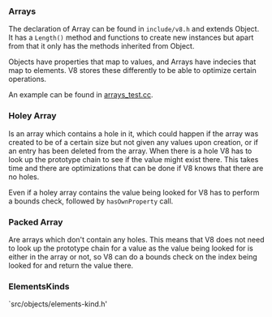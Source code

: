 ### Arrays
The declaration of Array can be found in `include/v8.h` and extends Object. It
has a `Length()` method and functions to create new instances but apart
from that it only has the methods inherited from Object.

Objects have properties that map to values, and Arrays have indecies that map
to elements. V8 stores these differently to be able to optimize certain operations.

An example can be found in [arrays_test.cc](../test/arrays_test.cc).

### Holey Array
Is an array which contains a hole in it, which could happen if the array was
created to be of a certain size but not given any values upon creation, or if
an entry has been deleted from the array. When there is a hole V8 has to look
up the prototype chain to see if the value might exist there. This takes time
and there are optimizations that can be done if V8 knows that there are no holes.

Even if a holey array contains the value being looked for V8 has to perform a
bounds check, followed by `hasOwnProperty` call. 

### Packed Array
Are arrays which don't contain any holes. This means that V8 does not need to
look up the prototype chain for a value as the value being looked for is either
in the array or not, so V8 can do a bounds check on the index being looked for
and return the value there. 

### ElementsKinds
`src/objects/elements-kind.h'

